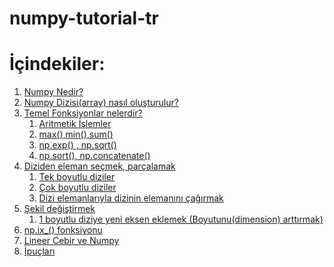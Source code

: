 # numpy-tutorial-tr
# İçindekiler:
<ol>
    <li><a href =".../numpy-tutorial-tr.ipynb/numpy_nedir"> Numpy Nedir? </a></li>
    <li><a href ="#array_olusturmak"> Numpy Dizisi(array) nasıl oluşturulur? </a></li>
    <li><a href ="#temel_fonksiyonlar"> Temel Fonksiyonlar nelerdir? </a>
    <ol style ="list-style-type: decimal">
        <li><a href ="#aritmetik_işlemler"> Aritmetik İşlemler </a></li>
        <li><a href ="#max_min"> max(),min(),sum() </a></li>
        <li><a href ="#exp_sqrt"> np.exp() , np.sqrt() </a></li>
        <li><a href ="#sort_concetenate"> np.sort(), np.concatenate() </a></li>
    </ol></li>
    <li><a href ="#eleman_secme"> Diziden eleman seçmek, parçalamak </a>
    <ol style="list-style-type: decimal">
        <li><a href ="#tekboyutlu"> Tek boyutlu diziler </a></li>
        <li><a href ="#cokboyutlu"> Çok boyutlu diziler </a></li>
        <li><a href ="#eleman_cagirma"> Dizi elemanlarıyla dizinin elemanını çağırmak</a></li>        
    </ol></li>
    <li><a href="#sekil_degistirme"> Şekil değiştirmek </a>
    <ol style="list-style-type: decimal">
        <li><a href ="#boyut_eklemek"> 1 boyutlu diziye yeni eksen eklemek (Boyutunu(dimension) arttırmak) </a></li>        
    </ol></li>    
    <li><a href ="#npix"> np.ix_() fonksiyonu</a></li>
    <li><a href ="#lineer_algebra"> Lineer Cebir ve Numpy</a></li>
    <li><a href ="#ipuclari"> İpuçları </a></li>

</ol>
